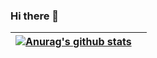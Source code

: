 ### Hi there 👋

<!--
**devkazuto/devkazuto** is a ✨ _special_ ✨ repository because its `README.md` (this file) appears on your GitHub profile.

Here are some ideas to get you started:

- 🔭 I’m currently working on ...
- 🌱 I’m currently learning ...
- 👯 I’m looking to collaborate on ...
- 🤔 I’m looking for help with ...
- 💬 Ask me about ...
- 📫 How to reach me: ...
- 😄 Pronouns: ...
- ⚡ Fun fact: ...
-->


| <a href="https://github.com/devkazuto"><img align="center" src="https://github-readme-stats.vercel.app/api?username=devkazuto&show_icons=true&bg_color=00000000&rank_icon=github" alt="Anurag's github stats" /></a> | <a href="https://github-readme-stats.vercel.app/api/top-langs/?username=devkazuto&layout=compact" /></a> |
| ------------- | ------------- |

